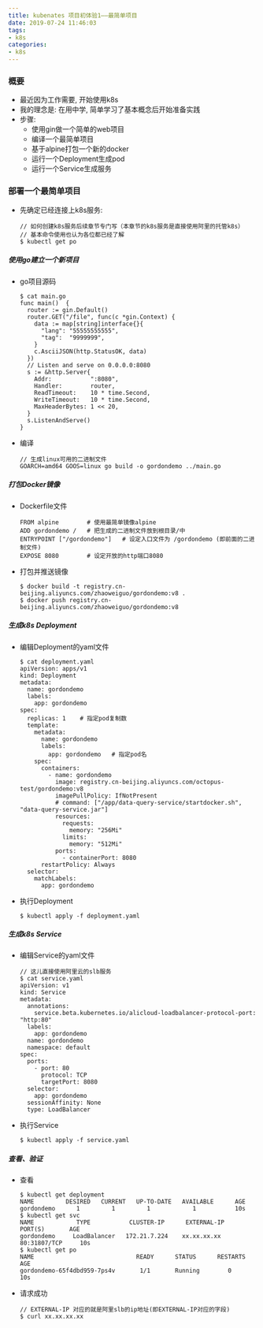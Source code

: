 ```yaml
---
title: kubenates 项目初体验1——最简单项目
date: 2019-07-24 11:46:03
tags:
- k8s
categories:
- k8s
---
```


### 概要

- 最近因为工作需要, 开始使用k8s
- 我的理念是: 在用中学, 简单学习了基本概念后开始准备实践
- 步骤:
    - 使用gin做一个简单的web项目
    - 编译一个最简单项目
    - 基于alpine打包一个新的docker
    - 运行一个Deployment生成pod
    - 运行一个Service生成服务

### 部署一个最简单项目

- 先确定已经连接上k8s服务:

    ```
    // 如何创建k8s服务后续章节专门写（本章节的k8s服务是直接使用阿里的托管k8s）
    // 基本命令使用也认为各位都已经了解
    $ kubectl get po
    ```

##### 使用go建立一个新项目

- go项目源码

    ```
    $ cat main.go
    func main()  {
      router := gin.Default()
      router.GET("/file", func(c *gin.Context) {
        data := map[string]interface{}{
          "lang": "55555555555",
          "tag":  "9999999",
        }
        c.AsciiJSON(http.StatusOK, data)
      })
      // Listen and serve on 0.0.0.0:8080
      s := &http.Server{
        Addr:           ":8080",
        Handler:        router,
        ReadTimeout:    10 * time.Second,
        WriteTimeout:   10 * time.Second,
        MaxHeaderBytes: 1 << 20,
      }
      s.ListenAndServe()
    }
    ```

- 编译

    ```
    // 生成linux可用的二进制文件
    GOARCH=amd64 GOOS=linux go build -o gordondemo ../main.go
    ```

##### 打包Docker镜像

- Dockerfile文件

    ```
    FROM alpine        # 使用最简单镜像alpine
    ADD gordondemo /   # 把生成的二进制文件放到根目录/中
    ENTRYPOINT ["/gordondemo"]   # 设定入口文件为 /gordondemo (即前面的二进制文件)
    EXPOSE 8080        # 设定开放的http端口8080
    ```

- 打包并推送镜像

    ```
    $ docker build -t registry.cn-beijing.aliyuncs.com/zhaoweiguo/gordondemo:v8 .
    $ docker push registry.cn-beijing.aliyuncs.com/zhaoweiguo/gordondemo:v8
    ```


##### 生成k8s Deployment

- 编辑Deployment的yaml文件

    ```
    $ cat deployment.yaml
    apiVersion: apps/v1
    kind: Deployment
    metadata:
      name: gordondemo
      labels:
        app: gordondemo
    spec:
      replicas: 1    # 指定pod复制数
      template:
        metadata:
          name: gordondemo   
          labels:
            app: gordondemo   # 指定pod名
        spec:
          containers:
            - name: gordondemo
              image: registry.cn-beijing.aliyuncs.com/octopus-test/gordondemo:v8
              imagePullPolicy: IfNotPresent
              # command: ["/app/data-query-service/startdocker.sh", "data-query-service.jar"]
              resources:
                requests:
                  memory: "256Mi"
                limits:
                  memory: "512Mi"
              ports:
                - containerPort: 8080
          restartPolicy: Always
      selector:
        matchLabels:
          app: gordondemo
    ```

- 执行Deployment

    ```
    $ kubectl apply -f deployment.yaml
    ```

##### 生成k8s Service

- 编辑Service的yaml文件

    ```
    // 这儿直接使用阿里云的slb服务
    $ cat service.yaml
    apiVersion: v1
    kind: Service
    metadata:
      annotations:
        service.beta.kubernetes.io/alicloud-loadbalancer-protocol-port: "http:80"
      labels:
        app: gordondemo
      name: gordondemo
      namespace: default
    spec:
      ports:
        - port: 80
          protocol: TCP
          targetPort: 8080
      selector:
        app: gordondemo
      sessionAffinity: None
      type: LoadBalancer

    ```


- 执行Service

    ```
    $ kubectl apply -f service.yaml
    ```


##### 查看、验证

- 查看

    ```
    $ kubectl get deployment
    NAME         DESIRED   CURRENT   UP-TO-DATE   AVAILABLE      AGE
    gordondemo      1         1         1            1           10s
    $ kubectl get svc
    NAME            TYPE           CLUSTER-IP      EXTERNAL-IP      PORT(S)       AGE
    gordondemo     LoadBalancer   172.21.7.224    xx.xx.xx.xx    80:31807/TCP     10s
    $ kubectl get po
    NAME                             READY      STATUS      RESTARTS     AGE
    gordondemo-65f4dbd959-7ps4v       1/1       Running        0          10s
    ```

- 请求成功

    ```
    // EXTERNAL-IP 对应的就是阿里slb的ip地址(即EXTERNAL-IP对应的字段)
    $ curl xx.xx.xx.xx
    ```











